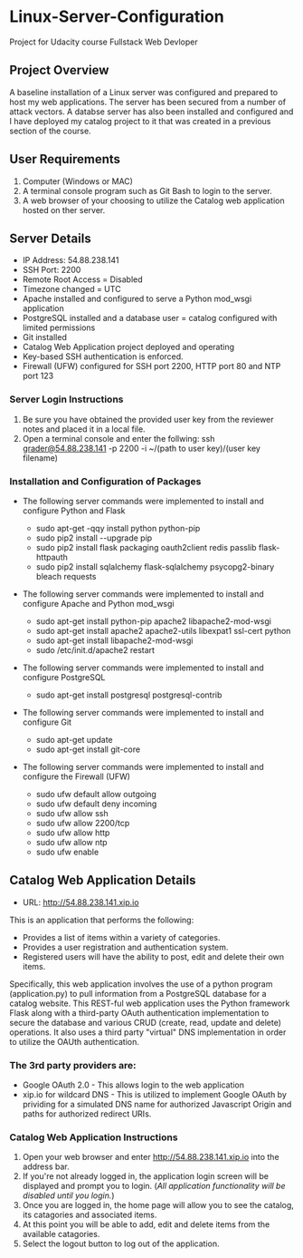 # Linux-Server-Configuration
Project for Udacity course Fullstack Web Devloper

## Project Overview
A baseline installation of a Linux server was configured and prepared to host my web applications. The server has been secured from a number of attack vectors.  A databse server has also been installed and configured and I have deployed my catalog project to it that was created in a previous section of the course.


## User Requirements

1. Computer (Windows or MAC)
2. A terminal console program such as Git Bash to login to the server.
3. A web browser of your choosing to utilize the Catalog web application hosted on ther server.


## Server Details
- IP Address: 54.88.238.141
- SSH Port: 2200
- Remote Root Access = Disabled
- Timezone changed = UTC
- Apache installed and configured to serve a Python mod_wsgi application
- PostgreSQL installed and a database user = catalog configured with limited permissions
- Git installed
- Catalog Web Application project deployed and operating
- Key-based SSH authentication is enforced.
- Firewall (UFW) configured for SSH port 2200, HTTP port 80 and NTP port 123

### Server Login Instructions
1. Be sure you have obtained the provided user key from the reviewer notes and placed it in a local file.
2. Open a terminal console and enter the follwing: ssh grader@54.88.238.141 -p 2200 -i ~/(path to user key)/(user key filename)

### Installation and Configuration of Packages
- The following server commands were implemented to install and configure Python and Flask
  - sudo apt-get -qqy install python python-pip
  - sudo pip2 install --upgrade pip
  - sudo pip2 install flask packaging oauth2client redis passlib flask-httpauth
  - sudo pip2 install sqlalchemy flask-sqlalchemy psycopg2-binary bleach requests

- The following server commands were implemented to install and configure Apache and Python mod_wsgi
  - sudo apt-get install python-pip apache2 libapache2-mod-wsgi
  - sudo apt-get install apache2 apache2-utils libexpat1 ssl-cert python
  - sudo apt-get install libapache2-mod-wsgi
  - sudo /etc/init.d/apache2 restart

- The following server commands were implemented to install and configure PostgreSQL
  - sudo apt-get install postgresql postgresql-contrib

- The following server commands were implemented to install and configure Git
  - sudo apt-get update
  - sudo apt-get install git-core

- The following server commands were implemented to install and configure the Firewall (UFW)
  - sudo ufw default allow outgoing
  - sudo ufw default deny incoming
  - sudo ufw allow ssh
  - sudo ufw allow 2200/tcp
  - sudo ufw allow http
  - sudo ufw allow ntp
  - sudo ufw enable


## Catalog Web Application Details
- URL: http://54.88.238.141.xip.io

This is an application that performs the following:

- Provides a list of items within a variety of categories.
- Provides a user registration and authentication system.
- Registered users will have the ability to post, edit and delete their own items.

Specifically, this web application involves the use of a python program (application.py) to pull information from a PostgreSQL database for a catalog website.  This REST-ful web application uses the Python framework Flask along with a third-party OAuth authentication implementation to secure the database and various CRUD (create, read, update and delete) operations.  It also uses a third party "virtual" DNS implementation in order to utilize the OAUth authentication.

### The 3rd party providers are:
- Google OAuth 2.0 - This allows login to the web application
- xip.io for wildcard DNS - This is utilized to implement Google OAuth by prividing for a simulated DNS name for authorized Javascript Origin and paths for authorized redirect URIs.

### Catalog Web Application Instructions
1. Open your web browser and enter http://54.88.238.141.xip.io into the address bar.
2. If you're not already logged in, the application login screen will be displayed and prompt you to login.  (*All application functionality will be disabled until you login.*)
3. Once you are logged in, the home page will allow you to see the catalog, its catagories and associated items.
4. At this point you will be able to add, edit and delete items from the available catagories.
5. Select the logout button to log out of the application.
